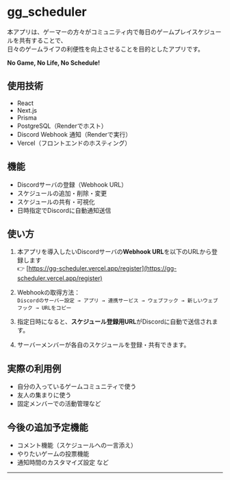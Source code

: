 # gg_scheduler

本アプリは、ゲーマーの方々がコミュニティ内で毎日のゲームプレイスケジュールを共有することで、  
日々のゲームライフの利便性を向上させることを目的としたアプリです。  

**No Game, No Life, No Schedule!**

## 使用技術

- React
- Next.js
- Prisma
- PostgreSQL（Renderでホスト）
- Discord Webhook 通知（Renderで実行）
- Vercel（フロントエンドのホスティング）

## 機能

- Discordサーバの登録（Webhook URL）
- スケジュールの追加・削除・変更
- スケジュールの共有・可視化
- 日時指定でDiscordに自動通知送信

## 使い方

1. 本アプリを導入したいDiscordサーバの**Webhook URL**を以下のURLから登録します  
   👉 [https://gg-scheduler.vercel.app/register](https://gg-scheduler.vercel.app/register)

2. Webhookの取得方法：  
   `Discordのサーバー設定 → アプリ → 連携サービス → ウェブフック → 新しいウェブフック → URLをコピー`

3. 指定日時になると、**スケジュール登録用URL**がDiscordに自動で送信されます。

4. サーバーメンバーが各自のスケジュールを登録・共有できます。

## 実際の利用例

- 自分の入っているゲームコミュニティで使う
- 友人の集まりに使う
- 固定メンバーでの活動管理など

## 今後の追加予定機能

- コメント機能（スケジュールへの一言添え）
- やりたいゲームの投票機能
- 通知時間のカスタマイズ設定 など

---

